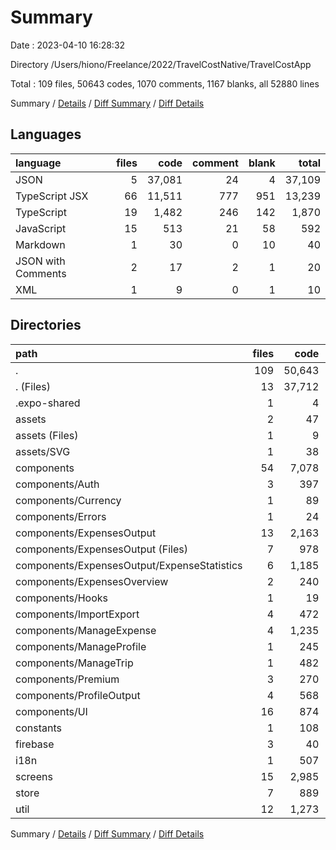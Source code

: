 # Summary

Date : 2023-04-10 16:28:32

Directory /Users/hiono/Freelance/2022/TravelCostNative/TravelCostApp

Total : 109 files,  50643 codes, 1070 comments, 1167 blanks, all 52880 lines

Summary / [Details](details.md) / [Diff Summary](diff.md) / [Diff Details](diff-details.md)

## Languages
| language | files | code | comment | blank | total |
| :--- | ---: | ---: | ---: | ---: | ---: |
| JSON | 5 | 37,081 | 24 | 4 | 37,109 |
| TypeScript JSX | 66 | 11,511 | 777 | 951 | 13,239 |
| TypeScript | 19 | 1,482 | 246 | 142 | 1,870 |
| JavaScript | 15 | 513 | 21 | 58 | 592 |
| Markdown | 1 | 30 | 0 | 10 | 40 |
| JSON with Comments | 2 | 17 | 2 | 1 | 20 |
| XML | 1 | 9 | 0 | 1 | 10 |

## Directories
| path | files | code | comment | blank | total |
| :--- | ---: | ---: | ---: | ---: | ---: |
| . | 109 | 50,643 | 1,070 | 1,167 | 52,880 |
| . (Files) | 13 | 37,712 | 100 | 59 | 37,871 |
| .expo-shared | 1 | 4 | 0 | 1 | 5 |
| assets | 2 | 47 | 0 | 4 | 51 |
| assets (Files) | 1 | 9 | 0 | 1 | 10 |
| assets/SVG | 1 | 38 | 0 | 3 | 41 |
| components | 54 | 7,078 | 401 | 565 | 8,044 |
| components/Auth | 3 | 397 | 16 | 38 | 451 |
| components/Currency | 1 | 89 | 4 | 10 | 103 |
| components/Errors | 1 | 24 | 4 | 3 | 31 |
| components/ExpensesOutput | 13 | 2,163 | 102 | 178 | 2,443 |
| components/ExpensesOutput (Files) | 7 | 978 | 65 | 72 | 1,115 |
| components/ExpensesOutput/ExpenseStatistics | 6 | 1,185 | 37 | 106 | 1,328 |
| components/ExpensesOverview | 2 | 240 | 7 | 13 | 260 |
| components/Hooks | 1 | 19 | 7 | 7 | 33 |
| components/ImportExport | 4 | 472 | 90 | 44 | 606 |
| components/ManageExpense | 4 | 1,235 | 44 | 67 | 1,346 |
| components/ManageProfile | 1 | 245 | 12 | 17 | 274 |
| components/ManageTrip | 1 | 482 | 26 | 35 | 543 |
| components/Premium | 3 | 270 | 20 | 24 | 314 |
| components/ProfileOutput | 4 | 568 | 17 | 46 | 631 |
| components/UI | 16 | 874 | 52 | 83 | 1,009 |
| constants | 1 | 108 | 4 | 2 | 114 |
| firebase | 3 | 40 | 8 | 8 | 56 |
| i18n | 1 | 507 | 56 | 55 | 618 |
| screens | 15 | 2,985 | 203 | 221 | 3,409 |
| store | 7 | 889 | 80 | 127 | 1,096 |
| util | 12 | 1,273 | 218 | 125 | 1,616 |

Summary / [Details](details.md) / [Diff Summary](diff.md) / [Diff Details](diff-details.md)